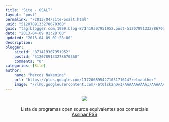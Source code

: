 ```yaml
---
title: "Site - OSALT"
layout: "post"
permalink: "/2013/04/site-osalt.html"
uuid: "5120789133278670360"
guid: "tag:blogger.com,1999:blog-871419307951952.post-5120789133278670360"
date: "2013-04-09 01:28:00"
updated: "2013-04-09 01:28:00"
description: 
blogger:
    siteid: "871419307951952"
    postid: "5120789133278670360"
    comments: "0"
categories: [Site]
author: 
    name: "Marcos Nakamine"
    url: "https://plus.google.com/117200895427105171614?rel=author"
    image: "//lh6.googleusercontent.com/-6t0lck2nDvI/AAAAAAAAAAI/AAAAAAAAOBw/_9ON3AiIr48/s32-c/photo.jpg"
---
```


<div class="css-full-post-content js-full-post-content">
<div class="separator" style="clear: both; text-align: center;"><a href="http://osalt.com/" target="_blank"><img border="0" src="http://3.bp.blogspot.com/-SGbiujWqs2c/UT_WXwALdMI/AAAAAAAANko/SlfJVTpcLfM/s1600/osalt.jpg" /></a></div><div style="text-align: center;"><br /></div><div style="text-align: center;">Lista de programas open source equivalentes aos comerciais<br /><a href="http://feeds.feedburner.com/OpenSourceAlternative" target="_blank">Assinar RSS</a></div>
</div>